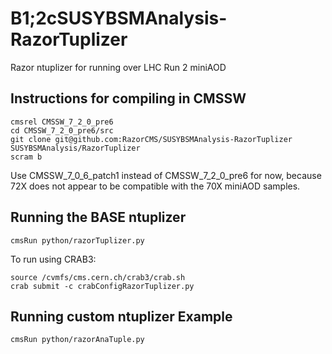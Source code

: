 B1;2cSUSYBSMAnalysis-RazorTuplizer
=============================

Razor ntuplizer for running over LHC Run 2 miniAOD

Instructions for compiling in CMSSW
--------------

    cmsrel CMSSW_7_2_0_pre6
    cd CMSSW_7_2_0_pre6/src
    git clone git@github.com:RazorCMS/SUSYBSMAnalysis-RazorTuplizer SUSYBSMAnalysis/RazorTuplizer
    scram b
    
Use CMSSW_7_0_6_patch1 instead of CMSSW_7_2_0_pre6 for now, because 72X does not appear to be compatible with the 70X miniAOD samples.

Running the BASE ntuplizer
--------------

    cmsRun python/razorTuplizer.py

To run using CRAB3:

    source /cvmfs/cms.cern.ch/crab3/crab.sh
    crab submit -c crabConfigRazorTuplizer.py

Running custom ntuplizer Example
--------------

    cmsRun python/razorAnaTuple.py